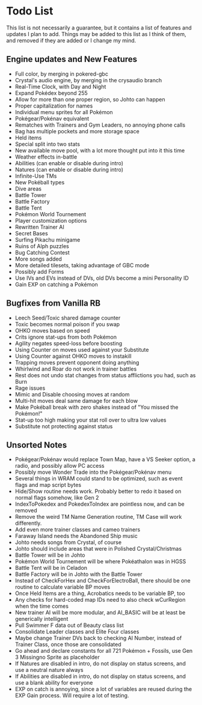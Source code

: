 # Todo List

This list is not necessarily a guarantee, but it contains a list of features and updates I plan to add. 
Things may be added to this list as I think of them, and removed if they are added or I change my mind.

## Engine updates and New Features
* Full color, by merging in pokered-gbc
* Crystal's audio engine, by merging in the crysaudio branch
* Real-Time Clock, with Day and Night
* Expand Pokédex beyond 255
* Allow for more than one proper region, so Johto can happen
* Proper capitalization for names
* Individual menu sprites for all Pokémon
* Pokégear/Pokénav equivalent
* Rematches with Trainers and Gym Leaders, no annoying phone calls
* Bag has multiple pockets and more storage space
* Held items
* Special split into two stats
* New available move pool, with a lot more thought put into it this time
* Weather effects in-battle
* Abilities (can enable or disable during intro)
* Natures (can enable or disable during intro)
* Infinite-Use TMs
* New Pokéball types
* Dive areas
* Battle Tower
* Battle Factory
* Battle Tent
* Pokémon World Tournement
* Player customization options
* Rewritten Trainer AI
* Secret Bases
* Surfing Pikachu minigame
* Ruins of Alph puzzles
* Bug Catching Contest
* More songs added
* More detailed tilesets, taking advantage of GBC mode
* Possibly add Forms
* Use IVs and EVs instead of DVs, old DVs become a mini Personality ID
* Gain EXP on catching a Pokémon


## Bugfixes from Vanilla RB
* Leech Seed/Toxic shared damage counter
* Toxic becomes normal poison if you swap
* OHKO moves based on speed
* Crits ignore stat-ups from both Pokémon
* Agility negates speed-loss before boosting
* Using Counter on moves used against your Substitute
* Using Counter against OHKO moves to instakill
* Trapping moves prevent opponent doing anything
* Whirlwind and Roar do not work in trainer battles
* Rest does not undo stat changes from status afflictions you had, such as Burn
* Rage issues
* Mimic and Disable choosing moves at random
* Multi-hit moves deal same damage for each blow
* Make Pokéball break with zero shakes instead of "You missed the Pokémon!"
* Stat-up too high making your stat roll over to ultra low values
* Substitute not protecting against status


## Unsorted Notes
* Pokégear/Pokénav would replace Town Map, have a VS Seeker option, a radio, and possibly allow PC access
* Possibly move Wonder Trade into the Pokégear/Pokénav menu
* Several things in WRAM could stand to be optimized, such as event flags and map script bytes
* Hide/Show routine needs work. Probably better to redo it based on normal flags somehow, like Gen 2
* IndexToPokedex and PokedexToIndex are pointless now, and can be removed
* Remove the weird TM Name Generation routine, TM Case will work differently.
* Add even more trainer classes and cameo trainers
* Faraway Island needs the Abandoned Ship music
* Johto needs songs from Crystal, of course
* Johto should include areas that were in Polished Crystal/Christmas
* Battle Tower will be in Johto
* Pokémon World Tournement will be where Pokéathalon was in HGSS
* Battle Tent will be in Celadon
* Battle Factory will be in Johto with the Battle Tower
* Instead of CheckForHex and CheckForElectroBall, there should be one routine to calculate variable BP moves
* Once Held Items are a thing, Acrobatics needs to be variable BP, too
* Any checks for hard-coded map IDs need to also check wCurRegion when the time comes
* New trainer AI will be more modular, and AI_BASIC will be at least be generically intelligent
* Pull Swimmer F data out of Beauty class list
* Consolidate Leader classes and Elite Four classes
* Maybe change Trainer DVs back to checking AI Number, instead of Trainer Class, once those are consolidated
* Go ahead and declare constants for all 721 Pokémon + Fossils, use Gen 3 Missingno Sprite as placeholder
* If Natures are disabled in intro, do not display on status screens, and use a neutral nature always
* If Abilities are disabled in intro, do not display on status screens, and use a blank ability for everyone
* EXP on catch is annoying, since a lot of variables are reused during the EXP Gain process. Will require a lot of testing.
